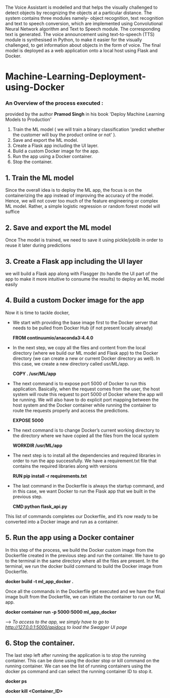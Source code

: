The Voice Assistant is modelled and that helps the visually challenged to detect objects by recognizing the objects at a particular distance.  The system contains three modules namely- object recognition, text recognition and text to speech conversion, which are implemented using Convolutional Neural Network algorithm and Text to Speech module. The corresponding text is generated. The voice announcement using text-to-speech (TTS) module is synthesised in Python, to make it easier for the visually challenged, to get information about objects in the form of voice. The final model is deployed as a web application onto a local host using Flask and Docker.

# Machine-Learning-Deployment-using-Docker


### An Overview of the process executed  :
provided by the author **Pramod Singh** in his book 'Deploy Machine Learning Models to Production'


1. Train the ML model ( we will train a binary classification 'predict whether the customer will buy the product online or not' ).
2. Save and export the ML model.
3. Create a Flask app including the UI layer.
4. Build a custom Docker image for the app.
5. Run the app using a Docker container.
6. Stop the container.

## 1. Train the ML model
Since the overall idea is to deploy the ML app, the focus is on the containerizing the app instead of improving the accuracy of the model. Hence, we will not cover too much of the feature engineering or complex ML model. Rather, a simple logistic regression or random forest model will suffice 

## 2. Save and export the ML model
Once The model is trained, we need to save it using pickle/joblib in order to reuse it later during predictions

## 3. Create a Flask app including the UI layer
we will build a Flask app along with Flasgger (to handle the UI part of the app to make it more intuitive to consume the results) to deploy an ML model easily

## 4. Build a custom Docker image for the app 
Now it is time to tackle docker,
- We start with providing the base image first to the Docker server that needs to be pulled from Docker Hub (if not present locally already)
   
   **FROM continuumio/anaconda3:4.4.0**

- In the next step, we copy all the files and content from the local directory (where we build our ML model and Flask app) to the Docker directory (we can create a new or current Docker directory as well). In this case, we create a new directory called usr/ML/app.
  
  **COPY . /usr/ML/app**

- The next command is to expose port 5000 of Docker to run this application. Basically, when the request comes from the user, the host system will route this request to port 5000 of Docker where the app will be running. We will also have to do explicit port mapping between the host system and the Docker container while running the container to route the requests properly and access the predictions.
  
  **EXPOSE 5000**

- The next command is to change Docker’s current working directory to the directory where we have copied all the files from the local system
  
  **WORKDIR /usr/ML/app**

- The next step is to install all the dependencies and required libraries in order to run the app successfully. We have a requirement.txt file that contains the required libraries along with versions
   
   **RUN pip install -r requirements.txt**

- The last command in the Dockerfile is always the startup command, and in this case, we want Docker to run the Flask app that we built in the previous step.
  
  **CMD python flask_api.py**
 
 
This list of commands completes our Dockerfile, and it’s now ready to be converted into a Docker image and run as a container.

## 5. Run the app using a Docker container
In this step of the process, we build the Docker custom image from the Dockerfile created in the previous step and run the container.
We have to go to the terminal in the same directory where all the files are present. In the terminal, we run the docker build command to build the Docker image from Dockerfile.
  
  **docker build -t ml_app_docker .**

Once all the commands in the Dockerfile get executed and we have the final image built from the Dockerfile, we can initiate the container to run our ML app.
 
 **docker container run -p 5000:5000 ml_app_docker**
  
--> _To access to the app, we simply have to go to http://127.0.0.1:5000/apidocs to load the Swagger UI page_

## 6. Stop the container.
The last step left after running the application is to stop the running container. This can be done using the docker stop or kill command on the running container. We can see the list of running containers using the docker ps command and can select the running container ID to stop it.
  
  **docker ps**
  
  **docker kill <Container_ID>**

 




